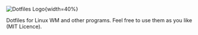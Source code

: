![Dotfiles Logo](https://gitlab.com/anonynorbi/dotfiles/-/raw/main/logo.png "Dotfiles Logo"){width=40%}

Dotfiles for Linux WM and other programs. Feel free to use them as you like (MIT Licence).

